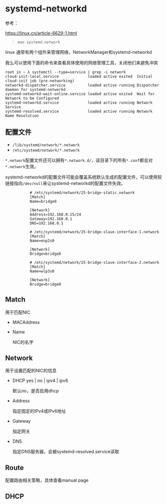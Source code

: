# systemd-networkd

参考：

https://linux.cn/article-6629-1.html

> `man systemd.network`

linux 通常有两个组件来管理网络，NetworkManager和systemd-networkd

我么可以使用下面的命令来查看具体使用的网络管理工具，关闭他们来避免冲突

```
root in ~ λ systemctl --type=service | grep -i network
cloud-init-local.service             loaded active exited  Initial cloud-init job (pre-networking)                  
networkd-dispatcher.service          loaded active running Dispatcher daemon for systemd-networkd                   
systemd-networkd-wait-online.service loaded active exited  Wait for Network to be Configured                        
systemd-networkd.service             loaded active running Network Service                                          
systemd-resolved.service             loaded active running Network Name Resolution      
```

## 配置文件

- `/lib/systemd/network/*.network`
- `/etc/systemd/network/*.network`

`*.network`配置文件还可以拥有`*.network.d/`，该目录下的所有`*.conf`都会对`*.network`生效。

systemd-networkd的配置文件可能会覆盖系统默认生成的配置文件，可以使用软链接指向`/dev/null`来让systemd-networkd的配置文件失效。

```
           # /etc/systemd/network/25-bridge-static.network
           [Match]
           Name=bridge0

           [Network]
           Address=192.168.0.15/24
           Gateway=192.168.0.1
           DNS=192.168.0.1

           # /etc/systemd/network/25-bridge-slave-interface-1.network
           [Match]
           Name=enp2s0

           [Network]
           Bridge=bridge0

           # /etc/systemd/network/25-bridge-slave-interface-2.network
           [Match]
           Name=wlp3s0

           [Network]
           Bridge=bridge0
```

## Match

用于匹配NIC

- MACAddress

- Name

  NIC的名字

## Network

用于设置匹配的NIC的信息

- DHCP yes | no | ipv4 | ipv6

  默认no，是否启用dhcp

- Address

  指定固定的IPv4或IPv6地址

- Gateway

  指定网关

- DNS

  指定DNS服务器，会被systemd-resolved.service读取

## Route

配置路由相关策略，具体查看manual page

## DHCP
